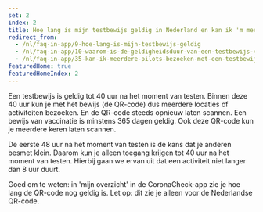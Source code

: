 ```yaml
---
set: 2
index: 2
title: Hoe lang is mijn testbewijs geldig in Nederland en kan ik 'm meerdere keren gebruiken?
redirect_from: 
  - /nl/faq-in-app/9-hoe-lang-is-mijn-testbewijs-geldig
  - /nl/faq-in-app/10-waarom-is-de-geldigheidsduur-van-een-testbewijs-40-uur
  - /nl/faq-in-app/35-kan-ik-meerdere-pilots-bezoeken-met-een-testbewijs/
featuredHome: true
featuredHomeIndex: 2
---
```

Een testbewijs is geldig tot 40 uur na het moment van testen. Binnen deze 40 uur kun je met het bewijs (de QR-code) dus meerdere locaties of activiteiten bezoeken. En de QR-code steeds opnieuw laten scannen. Een bewijs van vaccinatie is minstens 365 dagen geldig. Ook deze QR-code kun je meerdere keren laten scannen.

De eerste 48 uur na het moment van testen is de kans dat je anderen besmet klein. Daarom kun je alleen toegang krijgen tot 40 uur na het moment van testen. Hierbij gaan we ervan uit dat een activiteit niet langer dan 8 uur duurt.

Goed om te weten: in 'mijn overzicht' in de CoronaCheck-app zie je hoe lang de QR-code nog geldig is. Let op: dit zie je alleen voor de Nederlandse QR-code.

